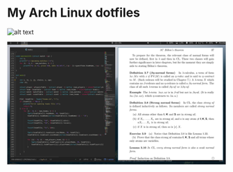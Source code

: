 # My Arch Linux dotfiles

![alt text](https://github.com/BogdanIonesq/dotfiles/blob/master/clean.png)

![alt text](https://github.com/BogdanIonesq/dotfiles/blob/master/busy.png)

